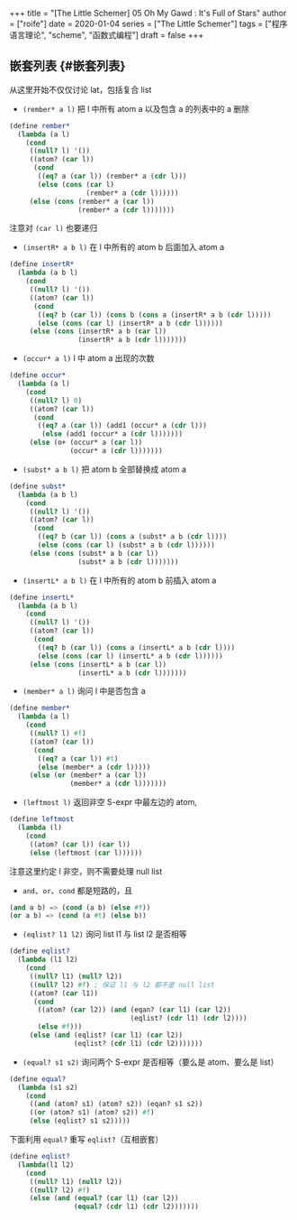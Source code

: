 +++
title = "[The Little Schemer] 05 Oh My Gawd : It's Full of Stars"
author = ["roife"]
date = 2020-01-04
series = ["The Little Schemer"]
tags = ["程序语言理论", "scheme", "函数式编程"]
draft = false
+++

## 嵌套列表 {#嵌套列表}

从这里开始不仅仅讨论 lat，包括复合 list

-   `(rember* a l)` 把 l 中所有 atom a 以及包含 a 的列表中的 a 删除

<!--listend-->

```scheme
(define rember*
  (lambda (a l)
    (cond
     ((null? l) '())
     ((atom? (car l))
      (cond
       ((eq? a (car l)) (rember* a (cdr l)))
       (else (cons (car l)
                   (rember* a (cdr l))))))
     (else (cons (rember* a (car l))
                 (rember* a (cdr l)))))))
```

注意对 `(car l)` 也要递归

-   `(insertR* a b l)` 在 l 中所有的 atom b 后面加入 atom a

<!--listend-->

```scheme
(define insertR*
  (lambda (a b l)
    (cond
     ((null? l) '())
     ((atom? (car l))
      (cond
       ((eq? b (car l)) (cons b (cons a (insertR* a b (cdr l)))))
       (else (cons (car l) (insertR* a b (cdr l))))))
     (else (cons (insertR* a b (car l))
                 (insertR* a b (cdr l)))))))
```

-   `(occur* a l)` l 中 atom a 出现的次数

<!--listend-->

```scheme
(define occur*
  (lambda (a l)
    (cond
     ((null? l) 0)
     ((atom? (car l))
      (cond
       ((eq? a (car l)) (add1 (occur* a (cdr l)))
        (else (add1 (occur* a (cdr l)))))))
     (else (o+ (occur* a (car l))
               (occur* a (cdr l)))))))
```

-   `(subst* a b l)` 把 atom b 全部替换成 atom a

<!--listend-->

```scheme
(define subst*
  (lambda (a b l)
    (cond
     ((null? l) '())
     ((atom? (car l))
      (cond
       ((eq? b (car l)) (cons a (subst* a b (cdr l))))
       (else (cons (car l) (subst* a b (cdr l))))))
     (else (cons (subst* a b (car l))
                 (subst* a b (cdr l)))))))
```

-   `(insertL* a b l)` 在 l 中所有的 atom b 前插入 atom a

<!--listend-->

```scheme
(define insertL*
  (lambda (a b l)
    (cond
     ((null? l) '())
     ((atom? (car l))
      (cond
       ((eq? b (car l)) (cons a (insertL* a b (cdr l))))
       (else (cons (car l) (insertL* a b (cdr l))))))
     (else (cons (insertL* a b (car l))
                 (insertL* a b (cdr l)))))))
```

-   `(member* a l)` 询问 l 中是否包含 a

<!--listend-->

```scheme
(define member*
  (lambda (a l)
    (cond
     ((null? l) #f)
     ((atom? (car l))
      (cond
       ((eq? a (car l)) #t)
       (else (member* a (cdr l)))))
     (else (or (member* a (car l))
               (member* a (cdr l)))))))
```

-   `(leftmost l)` 返回非空 S-expr 中最左边的 atom,

<!--listend-->

```scheme
(define leftmost
  (lambda (l)
    (cond
     ((atom? (car l)) (car l))
     (else (leftmost (car l))))))
```

注意这里约定 l 非空，则不需要处理 null list

-   `and`、`or`、`cond` 都是短路的，且

<!--listend-->

```scheme
(and a b) => (cond (a b) (else #f))
(or a b) => (cond (a #t) (else b))
```

-   `(eqlist? l1 l2)` 询问 list l1 与 list l2 是否相等

<!--listend-->

```scheme
(define eqlist?
  (lambda (l1 l2)
    (cond
     ((null? l1) (null? l2))
     ((null? l2) #f) ; 保证 l1 与 l2 都不是 null list
     ((atom? (car l1))
      (cond
       ((atom? (car l2)) (and (eqan? (car l1) (car l2))
                              (eqlist? (cdr l1) (cdr l2))))
       (else #f)))
     (else (and (eqlist? (car l1) (car l2))
                (eqlist? (cdr l1) (cdr l2)))))))
```

-   `(equal? s1 s2)` 询问两个 S-expr 是否相等（要么是 atom、要么是 list）

<!--listend-->

```scheme
(define equal?
  (lambda (s1 s2)
    (cond
     ((and (atom? s1) (atom? s2)) (eqan? s1 s2))
     ((or (atom? s1) (atom? s2)) #f)
     (else (eqlist? s1 s2)))))
```

下面利用 `equal?` 重写 `eqlist?`（互相嵌套）

```scheme
(define eqlist?
  (lambda(l1 l2)
    (cond
     ((null? l1) (null? l2))
     ((null? l2) #f)
     (else (and (equal? (car l1) (car l2))
                (equal? (cdr l1) (cdr l2)))))))
```
